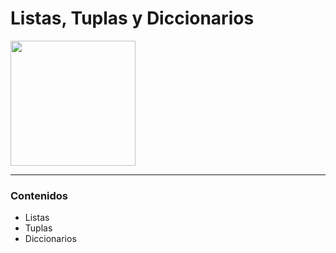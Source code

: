 <h1> Listas, Tuplas y Diccionarios</h1>
<img src="https://camo.githubusercontent.com/92ddce49a4dd73315ae232a5a74b454244d4020d07d3ed470ab0ed26348e8a98/68747470733a2f2f692e7974696d672e636f6d2f76692f46756d51656643636e33732f736464656661756c742e6a7067" height=200>

***

<H3>Contenidos</h3>

- Listas
- Tuplas
- Diccionarios
